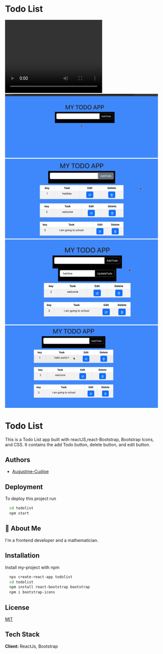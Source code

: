 <h1>Todo List</h1>


<video width="320" height="240" autoplay>
  <source src="todolist-app.mov" type="video">
  this is not playing
</video>

<img src="todo.png" />
<img src="todo1.png" />
<img src="todo2.png" />
<img src="todo3.png" />



# Todo List 
This is a Todo List app built with reactJS,react-Bootstrap, Bootstrap Icons, and CSS. It contains the add Todo button, delete button, and edit button.


## Authors

- [Augustine-Cudjoe](https://www.github.com/Augustine-Cudjoe)


## Deployment

To deploy this project run

```bash
  cd todolist
  npm start
```


## 🚀 About Me
I'm a frontend developer and a mathematician.


## Installation

Install my-project with npm

```bash
  npx create-react-app todolist
  cd todolist
  npm install react-bootstrap bootstrap
  npm i bootstrap-icons

```
    
## License

[MIT](https://choosealicense.com/licenses/mit/)


## Tech Stack

**Client:** ReactJs, Bootstrap





